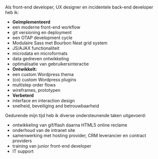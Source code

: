 Als front-end developer, UX designer en incidentele back-end developer heb ik: 

  
- **Geïmplementeerd**  
- een moderne front-end workflow 
- git versioning en deployment 
- een OTAP development cycle 
- Modulaire Sass met Bourbon Neat grid system 
- JS/AJAX functionaliteit 
- microdata en microformats 
- data gedreven ontwikkeling 
- optimalisatie van gebruikersinteractie   
- **Ontwikkelt:**  
- een custom Wordpress thema 
- (co) custom Wordpress plugins 
- multistep order flows 
- wireframes, prototypen   
- **Verbeterd**  
- interface en interaction design 
- snelheid, beveiliging and betrouwbaarheid    

Gedurende mijn tijd heb ik diverse ondersteunende taken uitgevoerd:

  
- ontwikkeling van gif/flash daarna HTML5 online reclame 
- onderhoud van de intranet site 
- samenwerking met hosting provider, CRM leverancier en contract providers 
- training van junior front-end developer 
- IT support
